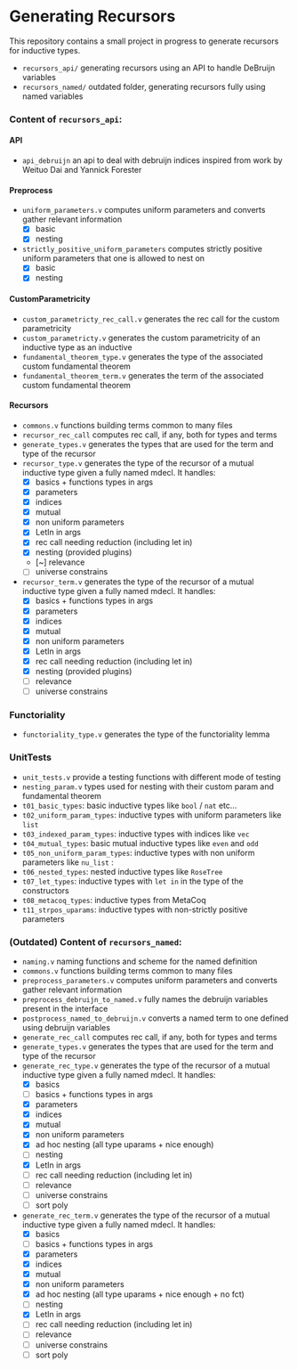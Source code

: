 # Generating Recursors

This repository contains a small project in progress to generate recursors for inductive types.
- `recursors_api/` generating recursors using an API to handle DeBruijn variables
- `recursors_named/` outdated folder, generating recursors fully using named variables


### Content of `recursors_api`:

#### API
- `api_debruijn` an api to deal with debruijn indices inspired from work by Weituo Dai and Yannick Forester

#### Preprocess
- `uniform_parameters.v` computes uniform parameters and converts gather relevant
information
  - [X] basic
  - [X] nesting
- `strictly_positive_uniform_parameters` computes strictly positive uniform parameters that one is allowed to nest on
  - [X] basic
  - [X] nesting

#### CustomParametricity
- `custom_parametricty_rec_call.v` generates the rec call for the custom parametricity
- `custom_parametricty.v` generates the custom parametricity of an inductive type as an inductive
- `fundamental_theorem_type.v` generates the type of the associated custom fundamental theorem
- `fundamental_theorem_term.v` generates the term of the associated custom fundamental theorem

#### Recursors
- `commons.v` functions building terms common to many files
- `recursor_rec_call` computes rec call, if any, both for types and terms
- `generate_types.v` generates the types that are used for the term and type of
    the recursor
- `recursor_type.v` generates the type of the recursor of a mutual inductive type given a fully named mdecl. It handles:
  - [X] basics + functions types in args
  - [X] parameters
  - [X] indices
  - [X] mutual
  - [X] non uniform parameters
  - [X] LetIn in args
  - [X] rec call needing reduction (including let in)
  - [X] nesting (provided plugins)
  - [~] relevance
  - [ ] universe constrains
- `recursor_term.v` generates the type of the recursor of a mutual inductive type given a fully named mdecl. It handles:
  - [X] basics + functions types in args
  - [X] parameters
  - [X] indices
  - [X] mutual
  - [X] non uniform parameters
  - [X] LetIn in args
  - [X] rec call needing reduction (including let in)
  - [X] nesting (provided plugins)
  - [ ] relevance
  - [ ] universe constrains

### Functoriality
- `functoriality_type.v` generates the type of the functoriality lemma

### UnitTests
- `unit_tests.v` provide a testing functions with different mode of testing
- `nesting_param.v` types used for nesting with their custom param and fundamental theorem
- `t01_basic_types`: basic inductive types like `bool` / `nat` etc...
- `t02_uniform_param_types`: inductive types with uniform parameters like `list`
- `t03_indexed_param_types`: inductive types with indices like `vec`
- `t04_mutual_types`: basic mutual inductive types like `even` and `odd`
- `t05_non_uniform_param_types`: inductive types with non uniform parameters like `nu_list` :
- `t06_nested_types`: nested inductive types like `RoseTree`
- `t07_let_types`: inductive types with `let in` in the type of the constructors
- `t08_metacoq_types`: inductive types from MetaCoq
- `t11_strpos_uparams`: inductive types with non-strictly positive parameters


### (Outdated) Content of `recursors_named`:
- `naming.v` naming functions and scheme for the named definition
- `commons.v` functions building terms common to many files
- `preprocess_parameters.v` computes uniform parameters and converts gather relevant
information
- `preprocess_debruijn_to_named.v` fully names the debruijn variables present in the interface
- `postprocess_named_to_debruijn.v` converts a named term to one
   defined using debruijn variables
- `generate_rec_call` computes rec call, if any, both for types and terms
- `generate_types.v` generates the types that are used for the term and type of
    the recursor
- `generate_rec_type.v` generates the type of the recursor of a mutual inductive type given a fully named mdecl. It handles:
  - [X] basics
  - [ ] basics + functions types in args
  - [X] parameters
  - [X] indices
  - [X] mutual
  - [X] non uniform parameters
  - [X] ad hoc nesting (all type uparams + nice enough)
  - [ ] nesting
  - [X] LetIn in args
  - [ ] rec call needing reduction (including let in)
  - [ ] relevance
  - [ ] universe constrains
  - [ ] sort poly
- `generate_rec_term.v` generates the type of the recursor of a mutual inductive type given a fully named mdecl. It handles:
  - [X] basics
  - [ ] basics + functions types in args
  - [X] parameters
  - [X] indices
  - [X] mutual
  - [X] non uniform parameters
  - [X] ad hoc nesting (all type uparams + nice enough + no fct)
  - [ ] nesting
  - [X] LetIn in args
  - [ ] rec call needing reduction (including let in)
  - [ ] relevance
  - [ ] universe constrains
  - [ ] sort poly
